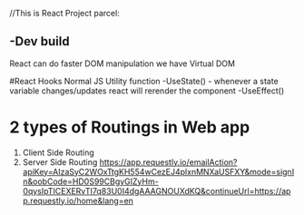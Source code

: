 //This is React Project
parcel:

-Dev build
-



React can do faster DOM manipulation
we have Virtual DOM

#React Hooks
Normal JS Utility function
-UseState() - whenever a state variable changes/updates react will rerender the component
-UseEffect()


# 2 types of Routings in Web app
1. Client Side Routing
2. Server Side Routing 
https://app.requestly.io/emailAction?apiKey=AIzaSyC2WOxTtgKH554wCezEJ4plxnMNXaUSFXY&mode=signIn&oobCode=HD0S99CBgyGIZyHm-0qysIpTICEXERvTI7q83U0I4dgAAAGNOUXdKQ&continueUrl=https://app.requestly.io/home&lang=en



